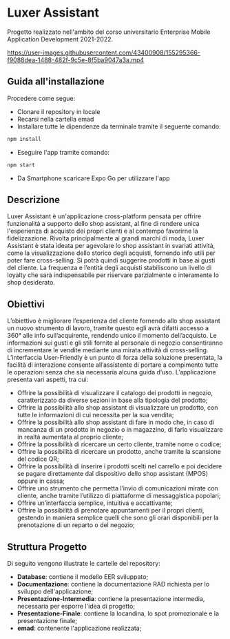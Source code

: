 # Luxer Assistant
Progetto realizzato nell'ambito del corso universitario Enterprise Mobile Application Development 2021-2022.

https://user-images.githubusercontent.com/43400908/155295366-f9088dea-1488-482f-9c5e-8f5ba9047a3a.mp4


## Guida all'installazione

Procedere come segue:
- Clonare il repository in locale
- Recarsi nella cartella emad
- Installare tutte le dipendenze da terminale tramite il seguente comando:
```sh
npm install
```
- Eseguire l'app tramite comando:
 ```sh
npm start
```
- Da Smartphone scaricare Expo Go per utilizzare l'app

## Descrizione
Luxer Assistant è un'applicazione cross-platform pensata per offrire funzionalità a supporto dello shop assistant, al fine di rendere unica l'esperienza di acquisto dei propri clienti e al contempo favorirne la fidelizzazione. Rivolta principalmente ai grandi marchi di moda, Luxer Assistant è stata ideata per agevolare lo shop assistant in svariati attività, come la visualizzazione dello storico degli acquisti, fornendo info utili per poter fare cross-selling. Si potrà quindi suggerire prodotti in base ai gusti del cliente. La frequenza e l’entità degli acquisti stabiliscono un livello di loyalty che sarà indispensabile per riservare parzialmente o interamente lo shop desiderato.

## Obiettivi

L’obiettivo è migliorare l’esperienza del cliente fornendo allo shop assistant un nuovo strumento di lavoro, tramite questo egli avrà difatti accesso a 360° alle info sull’acquirente, rendendo unico il momento dell’acquisto. Le informazioni sui gusti e gli stili fornite al personale di negozio consentiranno di incrementare le vendite mediante una mirata attività di cross-selling. L’interfaccia User-Friendly è un punto di forza della soluzione presentata, la facilità di interazione consente all’assistente di portare a compimento tutte le operazioni senza che sia necessaria alcuna guida d’uso.
L’applicazione presenta vari aspetti, tra cui:
- Offrire la possibilità di visualizzare il catalogo dei prodotti in negozio, caratterizzato da diverse sezioni in base alla tipologia del prodotto;
- Offrire la possibilità allo shop assistant di visualizzare un prodotto, con tutte le informazioni di cui necessita per la sua vendita;
- Offrire la possibilità allo shop assistant di fare in modo che, in caso di mancanza di un prodotto in negozio o in magazzino, di farlo visualizzare in realtà aumentata al proprio cliente;
- Offrire la possibilità di ricercare un certo cliente, tramite nome o codice;
- Offrire la possibilità di ricercare un prodotto, anche tramite la scansione del codice QR;
- Offrire la possibilità di inserire i prodotti scelti nel carrello e poi decidere se pagare direttamente dal dispositivo dello shop assistant (MPOS) oppure in cassa;
- Offrire uno strumento che permetta l’invio di comunicazioni mirate con cliente, anche tramite l’utilizzo di piattaforme di messaggistica popolari;
- Offrire un’interfaccia semplice, intuitiva e accattivante;
- Offrire la possibilità di prenotare appuntamenti per il propri clienti, gestendo in maniera semplice quelli che sono gli orari disponibili per la prenotazione di un reparto o del negozio;

## Struttura Progetto
Di seguito vengono illustrate le cartelle del repository:
- **Database**: contiene il modello EER sviluppato;
- **Documentazione**: contiene la documentazione RAD richiesta per lo sviluppo dell'applicazione;
- **Presentazione-Intermedia**: contiene la presentazione intermedia, necessaria per esporre l'idea di progetto;
- **Presentazione-Finale**: contiene la locandina, lo spot promozionale e la presentazione finale;
- **emad**: contenente l'applicazione realizzata;
